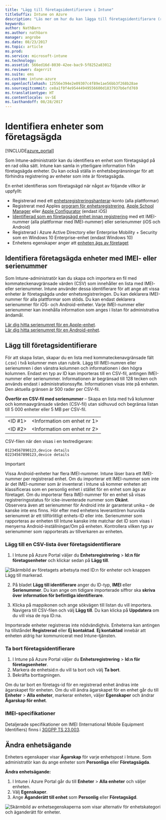```yaml
---
title: "Lägg till företagsidentifierare i Intune"
titleSuffix: Intune on Azure
description: "Läs mer om hur du kan lägga till företagsidentifierare (registreringsmetod, IMEI- och serienummer) i Microsoft Intune. \""
keywords: 
author: NathBarn
ms.author: nathbarn
manager: angrobe
ms.date: 08/23/2017
ms.topic: article
ms.prod: 
ms.service: microsoft-intune
ms.technology: 
ms.assetid: 566ed16d-8030-42ee-bac9-5f8252a83012
ms.reviewer: dagerrit
ms.suite: ems
ms.custom: intune-azure
ms.openlocfilehash: 12556e394e2e09307c4f89e1ae56bb3f268b28ae
ms.sourcegitcommit: ce8a1f0f4e95444949556600d1837937b6efd769
ms.translationtype: HT
ms.contentlocale: sv-SE
ms.lasthandoff: 08/28/2017
---
```

# <a name="identify-devices-as-corporate-owned"></a>Identifiera enheter som företagsägda

[!INCLUDE[azure_portal](./includes/azure_portal.md)]

Som Intune-administratör kan du identifiera en enhet som företagsägd på en rad olika sätt. Intune kan samla in ytterligare information från företagsägda enheter. Du kan också ställa in enhetsbegränsningar för att förhindra registrering av enheter som inte är företagsägda.

En enhet identifieras som företagsägd när något av följande villkor är uppfyllt:

- Registrerad med ett [enhetsregistreringshanterar](device-enrollment-manager-enroll.md)-konto (alla plattformar)
- Registrerat med Apples [program för enhetsregistrering](device-enrollment-program-enroll-ios.md), [Apple School Manager](apple-school-manager-set-up-ios.md) eller [Apple Configurator](apple-configurator-enroll-ios.md) (endast iOS)
- [Identifierad som en företagsägd enhet innan registrering](#identify-corporate-owned-devices-with-imei-or-serial-number) med ett IMEI-nummer (alla plattformar med IMEI-nummer) eller serienummer (iOS och Android)
- Registrerad i Azure Active Directory eller Enterprise Mobility + Security som en Windows 10 Enterprise-enhet (endast Windows 10)
- Enhetens egenskaper anger att [enheten ägs av företaget](#change-device-ownership)

## <a name="identify-corporate-owned-devices-with-imei-or-serial-number"></a>Identifiera företagsägda enheter med IMEI- eller serienummer

Som Intune-administratör kan du skapa och importera en fil med kommateckenavgränsade värden (CSV) som innehåller en lista med IMEI- eller serienummer. Intune använder dessa identifierare för att ange att vissa enheter är företagsägda under enhetsregistreringen. Du kan deklarera IMEI-nummer för alla plattformar som stöds. Du kan endast deklarera serienummer för iOS- och Android-enheter. Varje IMEI-nummer eller serienummer kan innehålla information som anges i listan för administrativa ändamål.

<!-- When you upload serial numbers for company-owned iOS devices, they must be paired with a corporate enrollment profile. Devices must then be enrolled using either Apple’s device enrollment program (DEP) or Apple Configurator to have them appear as company-owned. -->

[Lär dig hitta serienumret för en Apple-enhet](https://support.apple.com/HT204308).<br>
[Lär dig hitta serienumret för en Android-enhet](https://support.google.com/store/answer/3333000).

## <a name="add-corporate-identifiers"></a>Lägg till företagsidentifierare
För att skapa listan, skapar du en lista med kommateckenavgränsade fält (.csv) i två kolumner men utan rubrik. Lägg till IMEI-numren eller serienumren i den vänstra kolumnen och informationen i den högra kolumnen. Endast en typ av ID kan importeras till en CSV-fil, antingen IMEI-nummer eller serienummer. Informationen är begränsad till 128 tecken och används endast i administrationssyfte. Informationen visas inte på enheten. Den aktuella gränsen är 500 rader per CSV-fil.

**Överför en CSV-fil med serienummer** – Skapa en lista med två kolumner och kommaavgränsade värden (CSV-fil) utan sidhuvud och begränsa listan till 5 000 enheter eller 5 MB per CSV-fil.

|||
|-|-|
|&lt;ID #1&gt;|&lt;Information om enhet nr 1&gt;|
|&lt;ID #2&gt;|&lt;Information om enhet nr 2&gt;|

CSV-filen när den visas i en textredigerare:

```
01234567890123,device details
02234567890123,device details
```

> [!IMPORTANT]
> Vissa Android-enheter har flera IMEI-nummer. Intune läser bara ett IMEI-nummer per registrerad enhet. Om du importerar ett IMEI-nummer som inte är det IMEI-nummer som är inventerat i Intune så kommer enheten att klassificeras som en personlig enhet i stället för en enhet som ägs av företaget. Om du importerar flera IMEI-nummer för en enhet så visas registreringsstatus för icke-inventerade nummer som **Okänt**.<br>
>Observera även att serienummer för Android inte är garanterat unika – de kanske inte ens finns. Hör efter med enhetens leverantören huruvida serienumret är ett tillförlitligt enhets-ID eller inte.
>Serienummer som rapporteras av enheten till Intune kanske inte matchar det ID som visas i menyerna Android-inställningar/Om på enheten. Kontrollera vilken typ av serienummer som rapporterats av tillverkaren av enheten.

### <a name="add-a-csv-list-of-corporate-identifiers"></a>Lägg till en CSV-lista över företagsidentifierare

1. I Intune på Azure Portal väljer du **Enhetsregistrering** > **Id:n för företagsenheter** och klickar sedan på **Lägg till**.

 ![Skärmbild av företagets arbetsyta med ID:n för enheter och knappen Lägg till markerad.](./media/add-corp-id.png)

2. På bladet **Lägg till identifierare** anger du ID-typ, **IMEI** eller **Serienummer**. Du kan ange om tidigare importerade siffror ska **skriva över information för befintliga identifierare**.

3. Klicka på mappikonen och ange sökvägen till listan du vill importera. Navigera till CSV-filen och välj **Lägg till**. Du kan klicka på **Uppdatera** om du vill visa de nya ID:na.

Importerade enheter registreras inte nödvändigtvis. Enheterna kan antingen ha tillståndet **Registrerad** eller **Ej kontaktad**. **Ej kontaktad** innebär att enheten aldrig har kommunicerat med Intune-tjänsten.

### <a name="delete-corporate-identifiers"></a>Ta bort företagsidentifierare

1. I Intune på Azure Portal väljer du **Enhetsregistrering** > **Id:n för företagsenheter**.
2. Markera de enhetsid:n du vill ta bort och välj **Ta bort**.
3. Bekräfta borttagningen.

Om du tar bort en företags-id för en registrerad enhet ändras inte ägarskapet för enheten. Om du vill ändra ägarskapet för en enhet går du till **Enheter** > **Alla enheter**, markerar enheten, väljer **Egenskaper** och ändrar **Ägarskap för enhet**.

### <a name="imei-specifications"></a>IMEI-specifikationer
Detaljerade specifikationer om IMEI (International Mobile Equipment Identifiers) finns i [3GGPP TS 23.003](https://portal.3gpp.org/desktopmodules/Specifications/SpecificationDetails.aspx?specificationId=729).

## <a name="change-device-ownership"></a>Ändra enhetsägande

Enheters egenskaper visar **Ägarskap** för varje enhetspost i Intune. Som administratör kan du ange enheter som **Personliga** eller **Företagsägda**.

**Ändra enhetsägande:**
1. I Intune i Azure Portal går du till **Enheter** > **Alla enheter** och väljer enheten.
3. Välj **Egenskaper**.
4. Ange **Äganderätt till enhet** som **Personlig** eller **Företagsägd**.

  ![Skärmbild av enhetsegenskaperna som visar alternativ för enhetskategori och äganderätt för enheter.](./media/device-properties.png)
